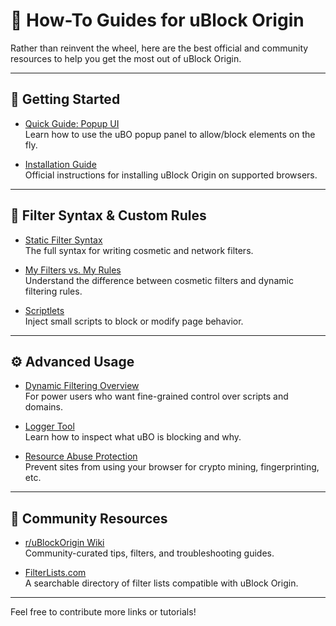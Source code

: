 # 📘 How-To Guides for uBlock Origin

Rather than reinvent the wheel, here are the best official and community resources to help you get the most out of uBlock Origin.

---

## 🧭 Getting Started

- [Quick Guide: Popup UI](https://github.com/gorhill/uBlock/wiki/quick-guide:-popup-user-interface)  
  Learn how to use the uBO popup panel to allow/block elements on the fly.

- [Installation Guide](https://github.com/gorhill/uBlock#installation)  
  Official instructions for installing uBlock Origin on supported browsers.

---

## 🧱 Filter Syntax & Custom Rules

- [Static Filter Syntax](https://github.com/gorhill/uBlock/wiki/Static-filter-syntax)  
  The full syntax for writing cosmetic and network filters.

- [My Filters vs. My Rules](https://github.com/gorhill/uBlock/wiki/Differences-between-my-filters-and-my-rules)  
  Understand the difference between cosmetic filters and dynamic filtering rules.

- [Scriptlets](https://github.com/gorhill/uBlock/wiki/Resources-Library#scriptlets)  
  Inject small scripts to block or modify page behavior.

---

## ⚙️ Advanced Usage

- [Dynamic Filtering Overview](https://github.com/gorhill/uBlock/wiki/Dynamic-filtering:-overview)  
  For power users who want fine-grained control over scripts and domains.

- [Logger Tool](https://github.com/gorhill/uBlock/wiki/The-logger)  
  Learn how to inspect what uBO is blocking and why.

- [Resource Abuse Protection](https://github.com/gorhill/uBlock/wiki/Resource-abuse)  
  Prevent sites from using your browser for crypto mining, fingerprinting, etc.

---

## 🧠 Community Resources

- [r/uBlockOrigin Wiki](https://www.reddit.com/r/uBlockOrigin/wiki/index/)  
  Community-curated tips, filters, and troubleshooting guides.

- [FilterLists.com](https://filterlists.com/)  
  A searchable directory of filter lists compatible with uBlock Origin.

---

Feel free to contribute more links or tutorials!
